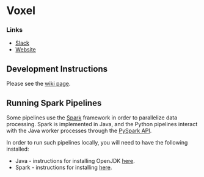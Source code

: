<!--
Copyright 2020-2021 Voxel Labs, Inc.
All rights reserved.

This document may not be reproduced, republished, distributed, transmitted,
displayed, broadcast or otherwise exploited in any manner without the express
prior written permission of Voxel Labs, Inc. The receipt or possession of this
document does not convey any rights to reproduce, disclose, or distribute its
contents, or to manufacture, use, or sell anything that it may describe, in
whole or in part.
-->

# Voxel

### Links

- [Slack](https://voxel-ai.slack.com)
- [Website](https://www.voxelai.com)

## Development Instructions

Please see the [wiki page](https://github.com/voxel-ai/voxel/wiki/Development-Workflow).

## Running Spark Pipelines

Some pipelines use the [Spark](https://spark.apache.org/) framework in order to
parallelize data processing. Spark is implemented in Java, and the Python pipelines
interact with the Java worker processes through the
[PySpark API](https://spark.apache.org/docs/latest/api/python/index.html).

In order to run such pipelines locally, you will need to have the following installed:

- Java - instructions for installing OpenJDK [here](https://openjdk.org/install/).
- Spark - instructions for installing [here](https://spark.apache.org/downloads.html).
